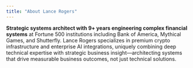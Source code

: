 ```yaml
---
title: "About Lance Rogers"
---
```


**Strategic systems architect with 9+ years engineering complex financial systems** at Fortune 500 institutions including Bank of America, Mythical Games, and Shutterfly. Lance Rogers specializes in premium crypto infrastructure and enterprise AI integrations, uniquely combining deep technical expertise with strategic business insight—architecting systems that drive measurable business outcomes, not just technical solutions.